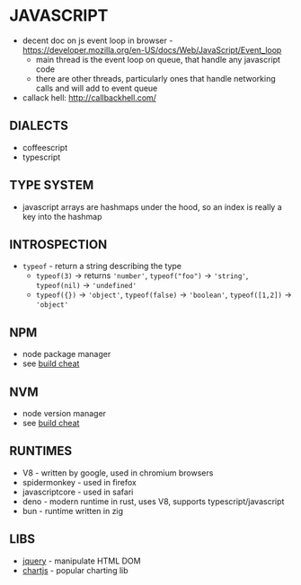# JAVASCRIPT
- decent doc on js event loop in browser - https://developer.mozilla.org/en-US/docs/Web/JavaScript/Event_loop
    - main thread is the event loop on queue, that handle any javascript code
    - there are other threads, particularly ones that handle networking calls and will add to event queue
- callack hell: http://callbackhell.com/

## DIALECTS
- coffeescript
- typescript

## TYPE SYSTEM
- javascript arrays are hashmaps under the hood, so an index is really a key into the hashmap

## INTROSPECTION
- `typeof` - return a string describing the type
    - `typeof(3)` -> returns `'number'`, `typeof("foo")` -> `'string'`, `typeof(nil)` -> `'undefined'`
    - `typeof({})` -> `'object'`, `typeof(false)` -> `'boolean'`, `typeof([1,2])` -> `'object'`

## NPM
- node package manager
- see [build cheat](build_dependency_tools_cheatsheet.md)

## NVM
- node version manager
- see [build cheat](build_dependency_tools_cheatsheet.md)

## RUNTIMES
- V8 - written by google, used in chromium browsers
- spidermonkey - used in firefox
- javascriptcore - used in safari
- deno - modern runtime in rust, uses V8, supports typescript/javascript
- bun - runtime written in zig

## LIBS
- [jquery](https://jquery.com/) - manipulate HTML DOM
- [chartjs](https://github.com/chartjs/Chart.js) - popular charting lib
